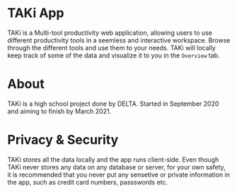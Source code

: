 # TAKi App
TAKi is a Multi-tool productivity web application, allowing users to use different productivity tools in a seemless and interactive workspace. Browse through the different tools and use them to your needs. TAKi will locally keep track of some of the data and visualize it to you in the `Overview` tab. 

# About
TAKi is a high school project done by DELTA. Started in September 2020 and aiming to finish by March 2021. 

# Privacy & Security
TAKi stores all the data locally and the app runs client-side. Even though TAKi never stores any data on any database or server, for your own safety, it is recommended that you never put any sensetive or private information in the app, such as credit card numbers, passswords etc.
